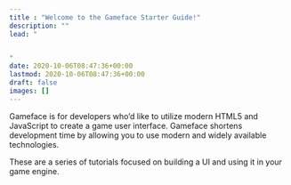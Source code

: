 ```yaml
---
title : "Welcome to the Gameface Starter Guide!"
description: ""
lead: "


"
date: 2020-10-06T08:47:36+00:00
lastmod: 2020-10-06T08:47:36+00:00
draft: false
images: []
---
```


Gameface is for developers who’d like to utilize modern HTML5 and JavaScript to create a game user interface. Gameface shortens development time by allowing you to use modern and widely available technologies.


These are a series of tutorials focused on building a UI and using it in your game engine.
